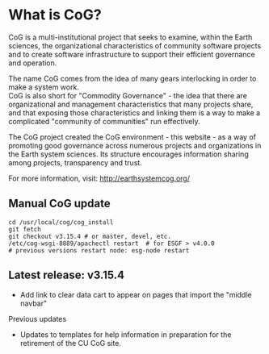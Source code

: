 What is CoG?
============

CoG is a multi-institutional project that seeks to examine, within the Earth sciences, 
the organizational characteristics of community software projects and to create software infrastructure 
to support their efficient governance and operation.

The name CoG comes from the idea of many gears interlocking in order to make a system work.  
CoG is also short for "Commodity Governance" - the idea that there are organizational and management characteristics that many projects share, 
and that exposing those characteristics and linking them is a way to make a complicated "community of communities" run effectively.

The CoG project created the CoG environment - this website - as a way of promoting good governance across numerous projects 
and organizations in the Earth system sciences.  Its structure encourages information sharing among projects, transparency and trust.

For more information, visit: http://earthsystemcog.org/

Manual CoG update
-----------------

```
cd /usr/local/cog/cog_install
git fetch
git checkout v3.15.4 # or master, devel, etc.
/etc/cog-wsgi-8889/apachectl restart  # for ESGF > v4.0.0 
# previous versions restart node: esg-node restart 
```

Latest release: v3.15.4
-----------------------

 - Add link to clear data cart to appear on pages that import the "middle navbar"

Previous updates

 - Updates to templates for help information in preparation for the retirement of the CU CoG site.
